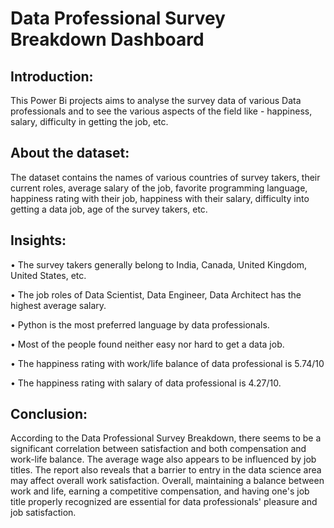 # Data Professional Survey Breakdown Dashboard

## Introduction:
This Power Bi projects aims to analyse the survey data of various Data professionals and to see the various aspects of the field like - happiness, salary, difficulty in getting the job, etc.

## About the dataset: 
The dataset contains the names of various countries of survey takers, their current roles, average salary of the job, favorite programming language, happiness rating with their job, happiness with their salary, difficulty into getting a data job, age of the survey takers, etc.

## Insights:

•	The survey takers generally belong to India, Canada, United Kingdom, United States, etc.

•	The job roles of Data Scientist, Data Engineer, Data Architect has the highest average salary.

•	Python is the most preferred language by data professionals.

•	Most of the people found neither easy nor hard to get a data job.

•	The happiness rating with work/life balance of data professional is 5.74/10

•	The happiness rating with salary of data professional is 4.27/10.

## Conclusion: 
According to the Data Professional Survey Breakdown, there seems to be a significant correlation between satisfaction and both compensation and work-life balance. The average wage also appears to be influenced by job titles. The report also reveals that a barrier to entry in the data science area may affect overall work satisfaction. Overall, maintaining a balance between work and life, earning a competitive compensation, and having one's job title properly recognized are essential for data professionals' pleasure and job satisfaction.



